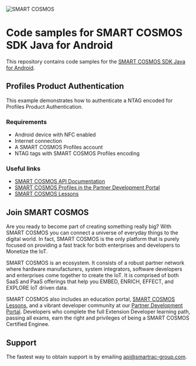 ![SMART COSMOS](https://s3-eu-west-1.amazonaws.com/api.smart-cosmos.com/images/smartcosmos.png)

# Code samples for SMART COSMOS SDK Java for Android
This repository contains code samples for the [SMART COSMOS SDK Java for Android](https://github.com/SMARTRACTECHNOLOGY-PUBLIC/smartcosmos-sdk-java-android).

## Profiles Product Authentication

This example demonstrates how to authenticate a NTAG encoded for
Profiles Product Authentication.

### Requirements

 - Android device with NFC enabled
 - Internet connection
 - A SMART COSMOS Profiles account
 - NTAG tags with SMART COSMOS Profiles encoding

### Useful links

 - [SMART COSMOS API Documentation](https://api.smartcosmos.net)
 - [SMART COSMOS Profiles in the Partner Development Portal](http://partner.smart-cosmos.com/site/global/platform/embed_profiles/index.gsp)
- [SMART COSMOS Lessons](http://lessons.smart-cosmos.com)
 

## Join SMART COSMOS
Are you ready to become part of creating something really big? With SMART COSMOS
you can connect a universe of everyday things to the digital world. In fact,
SMART COSMOS is the only platform that is purely focused on providing a fast
track for both enterprises and developers to Monetize the IoT.

SMART COSMOS is an ecosystem. It consists of a robust partner network where
hardware manufacturers, system integrators, software developers and enterprises
come together to create the IoT. It is comprised of both SaaS and PaaS offerings
that help you EMBED, ENRICH, EFFECT, and EXPLORE IoT driven data.

SMART COSMOS also includes an education portal,
[SMART COSMOS Lessons](http://lessons.smart-cosmos.com), and a
vibrant developer community at our
[Partner Development Portal](https://partner.smart-cosmos.com). Developers who
complete the full Extension Developer learning path, passing all exams, earn the
right and privileges of being a SMART COSMOS Certified Enginee.

## Support
The fastest way to obtain support is by emailing <api@smartrac-group.com>.
